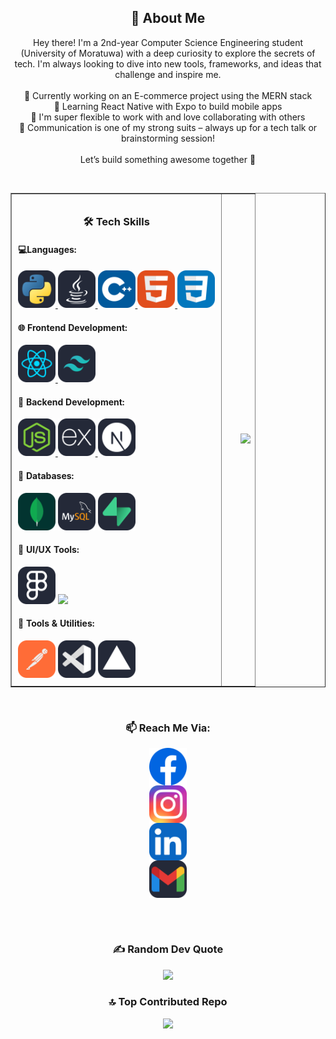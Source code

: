 <div style="text-align: center;">

  <h2>👋 About Me</h2>
  <p>
    Hey there! I'm a 2nd-year Computer Science Engineering student (University of Moratuwa) with a deep curiosity to explore the secrets of tech.
    I'm always looking to dive into new tools, frameworks, and ideas that challenge and inspire me.<br><br>
    🔧 Currently working on an E-commerce project using the MERN stack<br>
    📱 Learning React Native with Expo to build mobile apps<br>
    🤝 I'm super flexible to work with and love collaborating with others<br>
    💬 Communication is one of my strong suits – always up for a tech talk or brainstorming session!<br><br>
    Let’s build something awesome together 🚀
  </p>

  <br/>

  <table align="center" width="100px" border="none">
    <tr>
      <td style="vertical-align: top; padding: 10px; text-align: left;">
        <h3 align="center">🛠 Tech Skills</h3>
        <h4>💻Languages:</h4>
        <a href="https://www.python.org/doc/essays/blurb/">
          <img src="https://github.com/tandpfun/skill-icons/blob/main/icons/Python-Dark.svg" width="60px" />
        </a>
        <a href="https://www.java.com/en/download/help/whatis_java.html">
          <img src="https://github.com/tandpfun/skill-icons/blob/main/icons/Java-Dark.svg" width="60px" />
        </a>
        <a href="https://www.coursera.org/articles/what-is-c-plus-plus">
          <img src="https://github.com/tandpfun/skill-icons/blob/main/icons/CPP.svg" width="60px" />
        </a>
        <a href="https://www.hostinger.com/tutorials/what-is-html">
          <img src="https://github.com/tandpfun/skill-icons/blob/main/icons/HTML.svg" width="60px" />
        </a>
        <a href="https://developer.mozilla.org/en-US/docs/Web/CSS">
          <img src="https://github.com/tandpfun/skill-icons/blob/main/icons/CSS.svg" width="60px" />
        </a>
        <h4>🌐 Frontend Development:</h4>
        <a href="https://react.dev/">
          <img src="https://github.com/tandpfun/skill-icons/blob/main/icons/React-Dark.svg" width="60px" />
        </a>
        <a href="https://tailwindcss.com/">
          <img src="https://github.com/tandpfun/skill-icons/blob/main/icons/TailwindCSS-Dark.svg" width="60px" />
        </a>
        <h4>🧪 Backend Development:</h4> 
        <a href="https://nodejs.org/en"> 
          <img src="https://github.com/tandpfun/skill-icons/blob/main/icons/NodeJS-Dark.svg" width="60px" />
        <a/>
        <a href="https://expressjs.com/">
          <img src="https://github.com/tandpfun/skill-icons/blob/main/icons/ExpressJS-Dark.svg" width="60px" />
        <a/>
        <a href="https://nextjs.org/">
          <img src="https://github.com/tandpfun/skill-icons/blob/main/icons/NextJS-Dark.svg" width="60px" />
        <a/>
        <h4>💾 Databases:</h4>
          <img src="https://github.com/tandpfun/skill-icons/blob/main/icons/MongoDB.svg" width="60px" />
          <img src="https://github.com/tandpfun/skill-icons/blob/main/icons/MySQL-Dark.svg" width="60px" />
          <img src="https://github.com/tandpfun/skill-icons/blob/main/icons/Supabase-Dark.svg" width="60px" />
        <h4>🧩 UI/UX Tools:</h4>
          <img src="https://github.com/tandpfun/skill-icons/blob/main/icons/Figma-Dark.svg" width="60px" />
          <img src="https://raw.githubusercontent.com/marwin1991/profile-technology-icons/refs/heads/main/icons/canva.png" width="60px" />
        <h4>🔧 Tools & Utilities:</h4>
          <img src="https://github.com/tandpfun/skill-icons/blob/main/icons/Postman.svg" width="60px" />
          <img src="https://github.com/tandpfun/skill-icons/blob/main/icons/VSCode-Dark.svg" width="60px" />
          <img src="https://github.com/tandpfun/skill-icons/blob/main/icons/Vercel-Dark.svg" width="60px" />
      </td>
      <td style="padding-left: 30px;">
        <img src="https://user-images.githubusercontent.com/74038190/218265814-3084a4ba-809c-4135-afc0-8685d0f634b3.gif" width="400px" />
      </td>
    </tr>
  </table>

  <br/>
      <h3 align="center">📫 Reach Me Via:</h3>
      <p align="center">
      <a href="https://www.facebook.com/share/1DJ3LafgNM/?mibextid=wwXIfr">
        <img src="https://github.com/CLorant/readme-social-icons/blob/main/large/filled/facebook.svg" style="display:block; margin-left:auto; margin-right:auto;" width="60px"/>
      </a>
      <a href="https://instagram.com/thusykanna_16">
        <img src="https://github.com/tandpfun/skill-icons/blob/main/icons/Instagram.svg" style="display:block; margin-left:auto; margin-right:auto;" width="60px"/>
      </a>
      <a href="https://www.linkedin.com/in/thushanth-uthayarajan-b15a48274">
        <img src="https://github.com/tandpfun/skill-icons/blob/main/icons/LinkedIn.svg" style="display:block; margin-left:auto; margin-right:auto;" width="60px" />
      </a>
      <a href="mailto:thusy0816@gmail.com">
        <img src="https://github.com/tandpfun/skill-icons/blob/main/icons/Gmail-Dark.svg" style="display:block; margin-left:auto; margin-right:auto;" width="60px" />
      </a>
      </p>

  <br/><br/>

  <!-- <h3 align="center">📊 GitHub Stats:</h3> -->
<!--     <p align="center">
        <img src="https://github-readme-stats.vercel.app/api?username=thusykanna&theme=dark&hide_border=false&include_all_commits=false&count_private=true" />
      <br/> -->
<!--         <img src="https://github-readme-stats.vercel.app/api/top-langs/?username=thusykanna&layout=compact&theme=dark&count_private=true&langs_count=6&custom_title=Most+Used+Languages" />
      <br/> -->
<!--     </p>  -->

  <h3 align="center">✍️ Random Dev Quote</h3>
    <p align="center">
      <img src="https://quotes-github-readme.vercel.app/api?type=horizontal&theme=tokyonight" />
    </p>
  <h3 align="center">🔝 Top Contributed Repo</h3>
    <p align="center">
        <img src="https://github-contributor-stats.vercel.app/api?username=thusykanna&limit=5&theme=dark&combine_all_yearly_contributions=true" />
      <br/>
    </p>
    
</div>
